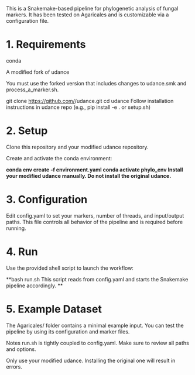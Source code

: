 This is a Snakemake-based pipeline for phylogenetic analysis of fungal markers. It has been tested on Agaricales and is customizable via a configuration file.

# 1. Requirements
conda

A modified fork of udance

You must use the forked version that includes changes to udance.smk and process_a_marker.sh.

git clone https://github.com/<your-username>/udance.git
cd udance
Follow installation instructions in udance repo (e.g., pip install -e . or setup.sh)

# 2. Setup
Clone this repository and your modified udance repository.

Create and activate the conda environment:

**conda env create -f environment.yaml
conda activate phylo_env
Install your modified udance manually. Do not install the original udance.**

# 3. Configuration
Edit config.yaml to set your markers, number of threads, and input/output paths.
This file controls all behavior of the pipeline and is required before running.

# 4. Run
Use the provided shell script to launch the workflow:

**bash run.sh
This script reads from config.yaml and starts the Snakemake pipeline accordingly.
**

# 5. Example Dataset
The Agaricales/ folder contains a minimal example input.
You can test the pipeline by using its configuration and marker files.

Notes
run.sh is tightly coupled to config.yaml. Make sure to review all paths and options.

Only use your modified udance. Installing the original one will result in errors.

